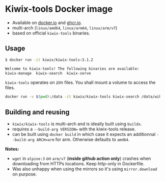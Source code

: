 Kiwix-tools Docker image
===

- Available on [docker.io](https://hub.docker.com/r/kiwix/kiwix-tools) and [ghcr.io](https://ghcr.io/kiwix/kiwix-tools).
- multi-arch (`linux/amd64`, `linux/arm64`, `linux/arm/v7`)
- based on official `kiwix-tools` binaries.

## Usage

``` sh
$ docker run -it kiwix/kiwix-tools:3.1.2

Welcome to kiwix-tools! The following binaries are available:
kiwix-manage  kiwix-search  kiwix-serve
```

`kiwix-tools` operates on zim files. You shall mount a volume to access the files.

```sh
docker run -v $(pwd):/data -it kiwix/kiwix-tools kiwix-search /data/wikipedia_fr_test.zim "Mali"
```

## Building and reusing

- `kiwix/kiwix-tools` is multi-arch and is ideally built using `buildx`.
- requires a `--build-arg VERSION=` with the kiwix-tools release.
- can be built using `docker build` in which case it expects an additionnal `--build-arg ARCH=arm` for arm. Otherwise defaults to `amd64`.

**Notes:**

- `wget` in `alpine:3` on `arm/v7` (__inside github action only__) crashes when downloading from HTTPs locations. Keep http-only in Dockerfile.
- Was also unhappy when using the mirrors so it's using `mirror.download` on purpose.
